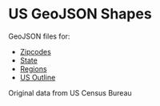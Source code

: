 US GeoJSON Shapes
=================

GeoJSON files for:

- [Zipcodes](geojson/zipcode)
- [State](geojson/state)
- [Regions](geojson/region)
- [US Outline](geojson/nation)

Original data from US Census Bureau
